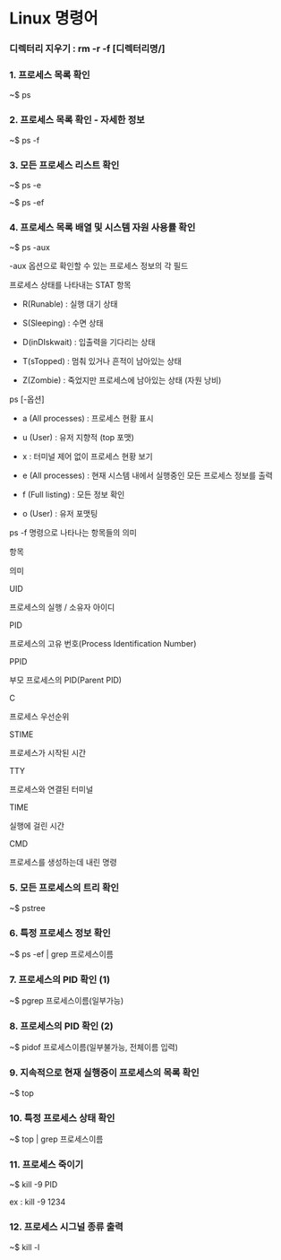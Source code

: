Linux 명령어
===========
### 디렉터리 지우기 : rm -r -f [디렉터리명/]  

### 1. 프로세스 목록 확인 

~$ ps 

### 2. 프로세스 목록 확인 - 자세한 정보

~$ ps -f

### 3. 모든 프로세스 리스트 확인

~$ ps -e

~$ ps -ef

### 4. 프로세스 목록 배열 및 시스템 자원 사용률 확인 

~$ ps -aux

 -aux 옵션으로 확인할 수 있는 프로세스 정보의 각 필드 

 프로세스 상태를 나타내는 STAT 항목 

- R(Runable) : 실행 대기 상태

- S(Sleeping) : 수면 상태

- D(inDIskwait) : 입출력을 기다리는 상태

- T(sTopped) : 멈춰 있거나 흔적이 남아있는 상태

- Z(Zombie) : 죽었지만 프로세스에 남아있는 상태 (자원 낭비)

 ps [-옵션]

- a (All processes) : 프로세스 현황 표시

- u (User) : 유저 지향적 (top 포맷)

- x : 터미널 제어 없이 프로세스 현황 보기

- e (All processes) : 현재 시스템 내에서 실행중인 모든 프로세스 정보를 출력

- f (Full listing) : 모든 정보 확인

- o (User) : 유저 포맷팅

 ps -f 명령으로 나타나는 항목들의 의미

 항목

의미 

UID 

프로세스의 실행 / 소유자 아이디 

PID 

프로세스의 고유 번호(Process Identification Number) 

PPID 

부모 프로세스의 PID(Parent PID) 

C 

프로세스 우선순위 

STIME 

프로세스가 시작된 시간 

TTY 

프로세스와 연결된 터미널 

TIME 

실행에 걸린 시간 

CMD 

프로세스를 생성하는데 내린 명령 

### 5. 모든 프로세스의 트리 확인

~$ pstree

### 6. 특정 프로세스 정보 확인

~$ ps -ef | grep 프로세스이름

### 7. 프로세스의 PID 확인 (1)

~$ pgrep 프로세스이름(일부가능)

### 8. 프로세스의 PID 확인 (2)

~$ pidof 프로세스이름(일부불가능, 전체이름 입력)

### 9. 지속적으로 현재 실행중이 프로세스의 목록 확인

~$ top 

### 10. 특정 프로세스 상태 확인 

~$ top | grep 프로세스이름

### 11. 프로세스 죽이기 

~$ kill -9 PID

ex : kill -9 1234

### 12. 프로세스 시그널 종류 출력

~$ kill -l 
